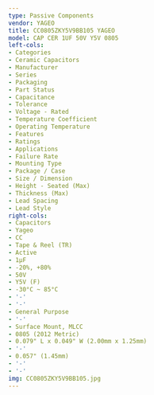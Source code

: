 ```yaml
---
type: Passive Components
vendor: YAGEO
title: CC0805ZKY5V9BB105 YAGEO
model: CAP CER 1UF 50V Y5V 0805
left-cols:
- Categories
- Ceramic Capacitors
- Manufacturer
- Series
- Packaging 
- Part Status
- Capacitance
- Tolerance
- Voltage - Rated
- Temperature Coefficient
- Operating Temperature
- Features
- Ratings
- Applications
- Failure Rate
- Mounting Type
- Package / Case
- Size / Dimension
- Height - Seated (Max)
- Thickness (Max)
- Lead Spacing
- Lead Style
right-cols:
- Capacitors
- Yageo
- CC
- Tape & Reel (TR) 
- Active
- 1µF
- -20%, +80%
- 50V
- Y5V (F)
- -30°C ~ 85°C
- '-'
- '-'
- General Purpose
- '-'
- Surface Mount, MLCC
- 0805 (2012 Metric)
- 0.079" L x 0.049" W (2.00mm x 1.25mm)
- '-'
- 0.057" (1.45mm)
- '-'
- '-'
img: CC0805ZKY5V9BB105.jpg
---
```

